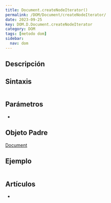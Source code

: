 ```yaml
---
title: Document.createNodeIterator()
permalink: /DOM/Document/createNodeIterator/
date: 2023-09-25
key: DOM.D.Document.createNodeIterator
category: DOM
tags: [metodo dom]
sidebar:
  nav: dom
---
```


## Descripción


## Sintaxis


```javascript

```


## Parámetros

- 

## Objeto Padre


[Document](https://www.w3api.com/DOM/Document/)


## Ejemplo


```javascript

```


## Artículos

- 
